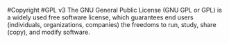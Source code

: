 #Copyright
#GPL v3
The GNU General Public License (GNU GPL or GPL) is a widely used free software license, which guarantees end users (individuals, organizations, companies) the freedoms to run, study, share (copy), and modify software.
